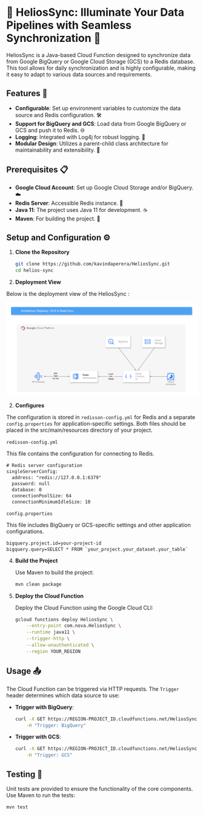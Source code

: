 # 🌟 HeliosSync: Illuminate Your Data Pipelines with Seamless Synchronization 🌟

HeliosSync is a Java-based Cloud Function designed to synchronize data from Google BigQuery or Google Cloud Storage (GCS) to a Redis database. This tool allows for daily synchronization and is highly configurable, making it easy to adapt to various data sources and requirements.

## Features 🚀

- **Configurable**: Set up environment variables to customize the data source and Redis configuration. 🛠️
- **Support for BigQuery and GCS**: Load data from Google BigQuery or GCS and push it to Redis. 🌐
- **Logging**: Integrated with Log4j for robust logging. 📝
- **Modular Design**: Utilizes a parent-child class architecture for maintainability and extensibility. 🔧

## Prerequisites 📋

- **Google Cloud Account**: Set up Google Cloud Storage and/or BigQuery. ☁️
- **Redis Server**: Accessible Redis instance. 🔴
- **Java 11**: The project uses Java 11 for development. ☕
- **Maven**: For building the project. 🔨

## Setup and Configuration ⚙️

1. **Clone the Repository**

    ```bash
    git clone https://github.com/kavindaperera/HeliosSync.git
    cd helios-sync
    ```
2. **Deployment View**

Below is the deployment view of the HeliosSync :

![Deployment View](uml/deployment.view.uml.png)    

2. **Configures**

The configuration is stored in `redisson-config.yml` for Redis and a separate `config.properties` for application-specific settings. 
Both files should be placed in the src/main/resources directory of your project.

`redisson-config.yml`

This file contains the configuration for connecting to Redis.

```
# Redis server configuration
singleServerConfig:
  address: "redis://127.0.0.1:6379"
  password: null
  database: 0
  connectionPoolSize: 64
  connectionMinimumIdleSize: 10
```

`config.properties`

This file includes BigQuery or GCS-specific settings and other application configurations.

```
bigquery.project.id=your-project-id
bigquery.query=SELECT * FROM `your_project.your_dataset.your_table`
```

4. **Build the Project**

    Use Maven to build the project:

    ```bash
    mvn clean package
    ```

5. **Deploy the Cloud Function**

    Deploy the Cloud Function using the Google Cloud CLI:

    ```bash
    gcloud functions deploy HeliosSync \
        --entry-point com.nova.HeliosSync \
        --runtime java11 \
        --trigger-http \
        --allow-unauthenticated \
        --region YOUR_REGION
    ```

## Usage 📤

The Cloud Function can be triggered via HTTP requests. The `Trigger` header determines which data source to use:

- **Trigger with BigQuery**:

    ```bash
    curl -X GET https://REGION-PROJECT_ID.cloudfunctions.net/HeliosSync \
        -H "Trigger: BigQuery"
    ```

- **Trigger with GCS**:

    ```bash
    curl -X GET https://REGION-PROJECT_ID.cloudfunctions.net/HeliosSync \
        -H "Trigger: GCS"
    ```

## Testing 🧪

Unit tests are provided to ensure the functionality of the core components. Use Maven to run the tests:

```bash
mvn test
